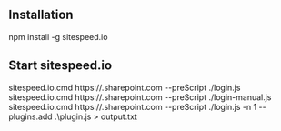 ## Installation

npm install -g sitespeed.io

## Start sitespeed.io

sitespeed.io.cmd https://<TENANT>.sharepoint.com --preScript ./login.js
sitespeed.io.cmd https://<TENANT>.sharepoint.com --preScript ./login-manual.js
sitespeed.io.cmd https://<TENANT>.sharepoint.com --preScript ./login.js -n 1 --plugins.add .\plugin.js > output.txt
